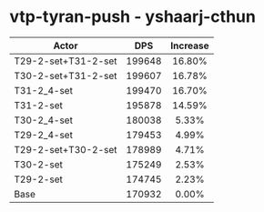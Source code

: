 # vtp-tyran-push - yshaarj-cthun
| Actor | DPS | Increase |
|---|:---:|:---:|
|T29-2-set+T31-2-set|199648|16.80%|
|T30-2-set+T31-2-set|199607|16.78%|
|T31-2_4-set|199470|16.70%|
|T31-2-set|195878|14.59%|
|T30-2_4-set|180038|5.33%|
|T29-2_4-set|179453|4.99%|
|T29-2-set+T30-2-set|178989|4.71%|
|T30-2-set|175249|2.53%|
|T29-2-set|174745|2.23%|
|Base|170932|0.00%|
